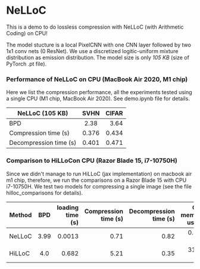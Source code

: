 # NeLLoC

This is a demo to do lossless compression with NeLLoC (with Arithmetic Coding) on CPU!

The model stucture is a local PixelCNN with one CNN layer followed by two 1x1 conv nets (0 ResNet). We use a discretized logitic-uniform mixture distribution as emission distribution.  The model size is only *105 KB* (size of PyTorch .pt file).

### Performance of NeLLoC on CPU (MacBook Air 2020, M1 chip)
Here we list the compression performance, all the experiments tested using a single CPU (M1 chip, MacBook Air 2020). See demo.ipynb file for details.

| NeLLoC   (105 KB)     |    SVHN        | CIFAR  |
| ------------- |:-------------:| -----:|
| BPD      | 2.38 | 3.64 |
| Compression time (s)     | 0.376      |   0.434 |
| Decompression time (s)      | 0.401      |  0.471 |

### Comparison to HiLLoCon CPU (Razor Blade 15, i7-10750H)
Since we didn't manage to run HiLLoC (jax implementation) on macbook air m1 chip, therefore, we run the comparisons on a Razor Blade 15 with CPU i7-10750H.  We test two models for compressing a single image (see the file hilloc_comparisons for details).


| Method |    BPD  |loading time (s) | Compression time (s)| Decompression time (s) | CPU memory usage |
| ------------- |:-------------:| -----:| -----:|-----:|-----:|
| NeLLoC      | 3.99 | 0.0013| 0.71| 0.82|  0.126 MB|
| HiLLoC     | 4.0  |0.682    |   5.21 | 0.35 |  317.0 MB |










